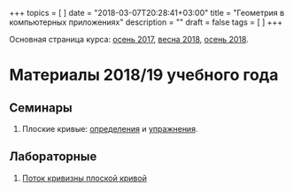 +++
topics = [
]
date = "2018-03-07T20:28:41+03:00"
title = "Геометрия в компьютерных приложениях"
description = ""
draft = false
tags = [
]
+++

Основная страница курса: [осень 2017](https://nvbogachev.netlify.com/teaching/gcs18os/), [весна 2018](https://nvbogachev.netlify.com/teaching/gcs18ve/), [осень 2018](https://nvbogachev.netlify.com/teaching/gcs18f/).

# Материалы  2018/19 учебного года
## Семинары
1. Плоские кривые: [определения](2018-fall/1-definitions.pdf) и [упражнения](2018-fall/1-exercises.pdf).

## Лабораторные
1. [Поток кривизны плоской кривой](https://share.cocalc.com/share/26cbe64f-ec14-4685-925f-67f6b606b0ff/practice/curvature-flow/Задание.md?viewer=share)